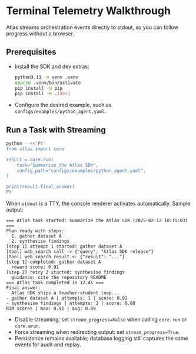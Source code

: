 # Terminal Telemetry Walkthrough

Atlas streams orchestration events directly to stdout, so you can follow progress without a browser.

## Prerequisites

- Install the SDK and dev extras:

  ```bash
  python3.13 -m venv .venv
  source .venv/bin/activate
  pip install -U pip
  pip install -e .[dev]
  ```

- Configure the desired example, such as `configs/examples/python_agent.yaml`.

## Run a Task with Streaming

```bash
python - <<'PY'
from atlas import core

result = core.run(
    task="Summarize the Atlas SDK",
    config_path="configs/examples/python_agent.yaml",
)

print(result.final_answer)
PY
```

When `stdout` is a TTY, the console renderer activates automatically. Sample output:

```text
=== Atlas task started: Summarize the Atlas SDK (2025-02-12 10:15:03) ===
Plan ready with steps:
  1. gather dataset A
  2. synthesise findings
[step 1] attempt 1 started: gather dataset A
[tool] web_search call -> {"query": "Atlas SDK release"}
[tool] web_search result <- {"result": "..."}
[step 1] completed: gather dataset A
  reward score: 0.91
[step 2] retry 2 started: synthesise findings
  guidance: cite the repository README
=== Atlas task completed in 12.4s ===
Final answer:
  Atlas SDK ships a teacher-student loop...
- gather dataset A | attempts: 1 | score: 0.91
- synthesise findings | attempts: 2 | score: 0.88
RIM scores | max: 0.91 | avg: 0.89
```

- Disable streaming: set `stream_progress=False` when calling `core.run` or `core.arun`.
- Force streaming when redirecting output: set `stream_progress=True`.
- Persistence remains available; database logging still captures the same events for audit and replay.
